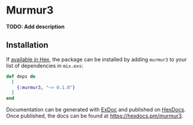 # Murmur3

**TODO: Add description**

## Installation

If [available in Hex](https://hex.pm/docs/publish), the package can be installed
by adding `murmur3` to your list of dependencies in `mix.exs`:

```elixir
def deps do
  [
    {:murmur3, "~> 0.1.0"}
  ]
end
```

Documentation can be generated with [ExDoc](https://github.com/elixir-lang/ex_doc)
and published on [HexDocs](https://hexdocs.pm). Once published, the docs can
be found at <https://hexdocs.pm/murmur3>.

